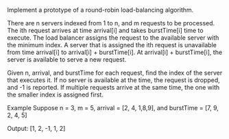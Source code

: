 Implement a prototype of a round-robin load-balancing algorithm.

There are n servers indexed from 1 to n, and m requests to be processed.
The ith request arrives at time arrival[i] and takes burstTime[i] time to execute.
The load balancer assigns the request to the available server with the minimum index.
A server that is assigned the ith request is unavailable from time arrival[i] to arrival[i] + burstTime[i]. At arrival[i] + burstTime[i],
the server is available to serve a new request.

Given n, arrival, and burstTime for each request, find the index of the server that executes it.
If no server is available at the time, the request is dropped, and -1 is reported.
If multiple requests arrive at the same time, the one with the smaller index is assigned first.

Example 
Suppose n = 3, m = 5, arrival = [2, 4, 1,8,9], and
burstTime = [7, 9, 2, 4, 5]

Output: [1, 2, -1, 1, 2]